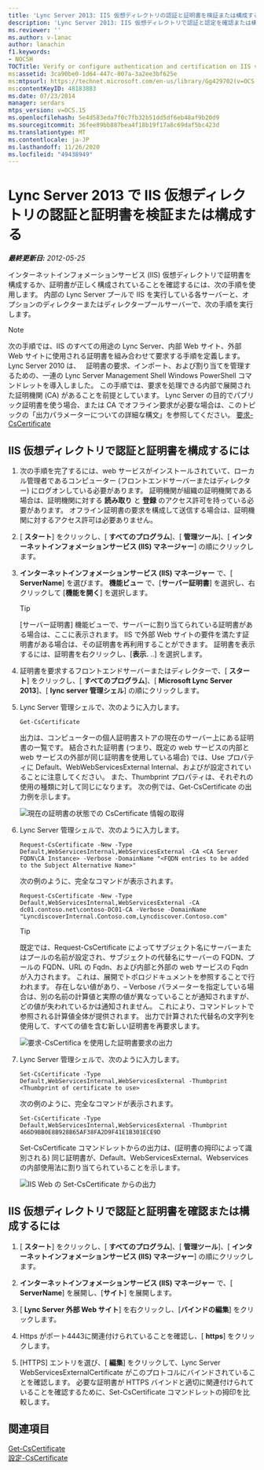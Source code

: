 ```yaml
---
title: 'Lync Server 2013: IIS 仮想ディレクトリの認証と証明書を検証または構成する'
description: 'Lync Server 2013: IIS 仮想ディレクトリで認証と認定を確認または構成します。'
ms.reviewer: ''
ms.author: v-lanac
author: lanachin
f1.keywords:
- NOCSH
TOCTitle: Verify or configure authentication and certification on IIS virtual directories
ms:assetid: 3ca90be0-1d64-447c-807a-3a2ee3bf625e
ms:mtpsurl: https://technet.microsoft.com/en-us/library/Gg429702(v=OCS.15)
ms:contentKeyID: 48183883
ms.date: 07/23/2014
manager: serdars
mtps_version: v=OCS.15
ms.openlocfilehash: 5e4d583eda7f0c7fb32b51dd5df6eb48af9b20d9
ms.sourcegitcommit: 36fee89bb887bea4f18b19f17a8c69daf5bc423d
ms.translationtype: MT
ms.contentlocale: ja-JP
ms.lasthandoff: 11/26/2020
ms.locfileid: "49438949"
---
```

# <a name="verify-or-configure-authentication-and-certification-on-iis-virtual-directories-in-lync-server-2013"></a>Lync Server 2013 で IIS 仮想ディレクトリの認証と証明書を検証または構成する

<div data-xmlns="http://www.w3.org/1999/xhtml">

<div class="topic" data-xmlns="http://www.w3.org/1999/xhtml" data-msxsl="urn:schemas-microsoft-com:xslt" data-cs="https://msdn.microsoft.com/">

<div data-asp="https://msdn2.microsoft.com/asp">



</div>

<div id="mainSection">

<div id="mainBody">

<span> </span>

_**最終更新日:** 2012-05-25_

インターネットインフォメーションサービス (IIS) 仮想ディレクトリで証明書を構成するか、証明書が正しく構成されていることを確認するには、次の手順を使用します。 内部の Lync Server プールで IIS を実行している各サーバーと、オプションのディレクターまたはディレクタープールサーバーで、次の手順を実行します。

<div>


> [!NOTE]  
> 次の手順では、IIS のすべての用途の Lync Server、内部 Web サイト、外部 Web サイトに使用される証明書を組み合わせて要求する手順を定義します。 Lync Server 2010 は、 &nbsp; 証明書の要求、インポート、および割り当てを管理するための、一連の Lync Server Management Shell Windows PowerShell コマンドレットを導入しました。 この手順では、要求を処理できる内部で展開された証明機関 (CA) があることを前提としています。 Lync Server の目的でパブリック証明書を使う場合、または CA でオフライン要求が必要な場合は、このトピックの「出力パラメーターについての詳細な構文」を参照してください。 <A href="https://docs.microsoft.com/powershell/module/skype/Request-CsCertificate">要求-CsCertificate</A>



</div>

<div>

## <a name="to-configure-authentication-and-certificates-on-iis-virtual-directories"></a>IIS 仮想ディレクトリで認証と証明書を構成するには

1.  次の手順を完了するには、web サービスがインストールされていて、ローカル管理者であるコンピューター (フロントエンドサーバーまたはディレクター) にログオンしている必要があります。 証明機関が組織の証明機関である場合は、証明機関に対する **読み取り** と **登録** のアクセス許可を持っている必要があります。 オフライン証明書の要求を構成して送信する場合は、証明機関に対するアクセス許可は必要ありません。

2.  [ **スタート**] をクリックし、[ **すべてのプログラム**]、[ **管理ツール**]、[ **インターネットインフォメーションサービス (IIS) マネージャー**] の順にクリックします。

3.  **インターネットインフォメーションサービス (IIS) マネージャー** で、[ **ServerName**] を選びます。 **機能ビュー** で、[**サーバー証明書**] を選択し、右クリックして [**機能を開く**] を選択します。
    
    <div>
    

    > [!TIP]  
    > [サーバー証明書] 機能ビューで、サーバーに割り当てられている証明書がある場合は、ここに表示されます。 IIS で外部 Web サイトの要件を満たす証明書がある場合は、その証明書を再利用することができます。 証明書を表示するには、証明書を右クリックし、[<STRONG>表示.</STRONG> ..] を選択します。

    
    </div>

4.  証明書を要求するフロントエンドサーバーまたはディレクターで、[ **スタート**] をクリックし、[ **すべてのプログラム**]、[ **Microsoft Lync Server 2013**]、[ **lync server 管理シェル**] の順にクリックします。

5.  Lync Server 管理シェルで、次のように入力します。
    
        Get-CsCertificate
    
    出力は、コンピューターの個人証明書ストアの現在のサーバー上にある証明書の一覧です。 結合された証明書 (つまり、既定の web サービスの内部と web サービスの外部が同じ証明書を使用している場合) では、Use プロパティに Default、WebWebServicesExternal Internal、およびが設定されていることに注意してください。 また、Thumbprint プロパティは、それぞれの使用の種類に対して同じになります。 次の例では、Get-CsCertificate の出力例を示します。
    
    ![現在の証明書の状態での CsCertificate 情報の取得](images/Gg429702.664f6326-6cd5-48e2-8235-fc3950ea43b4(OCS.15).jpg "現在の scert の状態に関する情報を Get-CsCertificate")

6.  Lync Server 管理シェルで、次のように入力します。
    
        Request-CsCertificate -New -Type Default,WebServicesInternal,WebServicesExternal -CA <CA Server FQDN\CA Instance> -Verbose -DomainName "<FQDN entries to be added to the Subject Alternative Name>"
    
    次の例のように、完全なコマンドが表示されます。
    
        Request-CsCertificate -New -Type Default,WebServicesInternal,WebServicesExternal -CA dc01.contoso.net\contoso-DC01-CA -Verbose -DomainName "LyncdiscoverInternal.Contoso.com,Lyncdiscover.Contoso.com"
    
    <div>
    

    > [!TIP]  
    > 既定では、Request-CsCertificate によってサブジェクト名にサーバーまたはプールの名前が設定され、サブジェクトの代替名にサーバーの FQDN、プールの FQDN、URL の Fqdn、および内部と外部の web サービスの Fqdn が入力されます。 これは、展開でトポロジドキュメントを参照することで行われます。 存在しない値があり、– Verbose パラメーターを指定している場合は、別の名前の計算値と実際の値が異なっていることが通知されますが、どの値が失われているかは通知されません。 これにより、コマンドレットで参照される計算値全体が提供されます。 出力で計算された代替名の文字列を使用して、すべての値を含む新しい証明書を再要求します。

    
    </div>
    
    ![要求-CsCertifica を使用した証明書要求の出力](images/Gg429702.9e59a657-fa75-4454-8fd3-57c81e829f7b(OCS.15).jpg "Request-CsCertifica を使用した証明書要求からの出力")

7.  Lync Server 管理シェルで、次のように入力します。
    
        Set-CsCertificate -Type Default,WebServicesInternal,WebServicesExternal -Thumbprint <Thumbprint of certificate to use>
    
    次の例のように、完全なコマンドが表示されます。
    
        Set-CsCertificate -Type Default,WebServicesInternal,WebServicesExternal -Thumbprint 466D9BB0E8B928B65AF38FA2D9F41E1B301ECE9D
    
    Set-CsCertificate コマンドレットからの出力は、(証明書の拇印によって識別される) 同じ証明書が、Default、WebServicesExternal、Webservices の内部使用法に割り当てられていることを示します。
    
    ![IIS Web の Set-CsCertificate からの出力](images/Gg429702.dd451c9d-7b49-4408-8071-c868cb1e678c(OCS.15).jpg "IIS Web の Set-CsCertificate からの出力")

</div>

<div>

## <a name="to-verify-or-configure-authentication-and-certificates-on-iis-virtual-directories"></a>IIS 仮想ディレクトリで認証と証明書を確認または構成するには

1.  [ **スタート**] をクリックし、[ **すべてのプログラム**]、[ **管理ツール**]、[ **インターネットインフォメーションサービス (IIS) マネージャー**] の順にクリックします。

2.  **インターネットインフォメーションサービス (IIS) マネージャー** で、[ **ServerName**] を展開し、[**サイト**] を展開します。

3.  [ **Lync Server 外部 Web サイト**] を右クリックし、[**バインドの編集**] をクリックします。

4.  Https がポート4443に関連付けられていることを確認し、[ **https**] をクリックします。

5.  [HTTPS] エントリを選び、[ **編集**] をクリックして、Lync Server WebServicesExternalCertificate がこのプロトコルにバインドされていることを確認します。 必要な証明書が HTTPS バインドと適切に関連付けられていることを確認するために、Set-CsCertificate コマンドレットの拇印を比較します。

</div>

<div>

## <a name="see-also"></a>関連項目


[Get-CsCertificate](https://docs.microsoft.com/powershell/module/skype/Get-CsCertificate)  
[設定-CsCertificate](https://docs.microsoft.com/powershell/module/skype/Set-CsCertificate)  
  

</div>

</div>

<span> </span>

</div>

</div>

</div>

